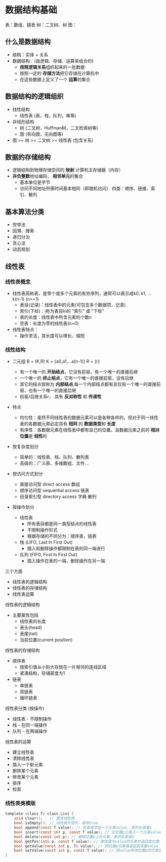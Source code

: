 # 数据结构基础
表：数组、链表
树：二叉树、树
图：
## 什么是数据结构
* 结构：实体 + 关系
* 数据结构：(由逻辑、存储、运算来组合的)
    * **按照逻辑关系**组织起来的一批数据
    * 按照一定的 **存储方法**把它存储在计算机中
    * 在这些数据上定义了一个 **运算**的集合

## 数据结构的逻辑组织
* 线性结构
    - 线性表 (表，栈，队列，串等)
* 非线形结构
    - 树 (二叉树，Huffman树，二叉检索树等)
    - 图 (有向图，无向图等)
* 图 >= 树 >= 二叉树 >= 线性表 (包含关系)

## 数据的存储结构
* 逻辑结构到物理存储空间的 **映射**
计算机主存储器（内存）
* **非负整数**地址编码， **相邻单元**的集合
    * 基本单位是字节
    * 访问不同地址所需时间基本相同（即随机访问）
四类：顺序、链接、索引、散列

## 基本算法分类
* 穷举法
* 回溯、搜索
* 递归分治
* 贪心法
* 动态规划

## 线性表
### 线性表概念
* 线性表简称表，是零个或多个元素的有穷序列，通常可以表示成k0, k1, ... k(n-1) (n>=1)
    * 表目(记录)：线性表中的元素(可包含多个数据项，记录)
    * 索引(下标)：i称为表目ki的 "索引" 或 "下标"
    * 表的长度：线性表中所含元素的个数n
    * 空表：长度为零的线性表(n=0)
* 线性表特点：
    * 操作灵活，其长度可以增长、缩短

### 线性结构
- 二元组 B = (K,R) K = {a0,a1,...a(n-1)} R = {r}
    - 有一个唯一的 **开始结点**，它没有前驱，有一个唯一的直接后继
    - 一个唯一的 **终止结点**，它有一个唯一的直接前驱，没有后继
    - 其它的结点皆称为 **内部结点**,每一个内部结点都有且仅有一个唯一的直接前驱，也有一个唯一的直接后继
    - 前驱/后继关系r， 具有 **反对称性** 和 **传递性**
- 特点
    - 均匀性：虽然不同线性表的数据元素可以是各种各样的，但对于同一线性表的各数据元素必定具有 **相同** 的 **数据类型**和 **长度**
    - 有序性：各数据元素在线性表中都有自己的位置，且数据元素之前的 **相对位置**是 **线性**的

- 按复杂度划分
     - 简单的：线性表、栈、队列、散列表
     - 高级的：广义表、多维数组、文件...
- 按访问方式划分
     - 直接访问型 direct access  数组
     - 顺序访问型 sequential access 链表
     - 目录索引型 directory access 字典 散列
- 按操作划分
    - 线性表
        - 所有表目都是同一类型结点的线性表
        - 不限制操作形式
        - 根据存储的不同分为：顺序表，链表
    - 栈 (LIFO, Last In First Out)
        - 插入和删除操作都限制在表的同一端进行
    - 队列 (FIFO, First In First Out)
        - 插入操作在表的一端，删除操作在另一端

三个方面
 - 线性表的逻辑结构
 - 线性表的存储结构
 - 线性表运算

线性表的逻辑结构
 - 主要属性包括
    - 线性表的长度
    - 表头(head)
    - 表尾(tail)
    - 当前位置(current position)

线性表的存储结构
 - 顺序表
    - 按索引值从小到大存放在一片相邻的连线区域
    - 紧凑结构，存储密度为1
 - 链表
    - 单链表
    - 双链表
    - 循环链表

线性表分类 (按操作)
 * 线性表  - 不限制操作
 * 栈     - 在同一端操作
 * 队列   - 在两端操作

线性表的运算
 - 建立线性表
 - 清除线性表
 - 插入一个新元素
 - 删除某个元素
 - 修改某个元素
 - 排序
 - 检索

### 线性表类模版
```c
template <class T> class List {
    void clear();   // 置空线性表
    bool isEmpty(); // 线性表为空时，返回true
    bool append(const T value); // 在表尾添加一个元素value, 表的长度增1
    bool insert(const int p, const T value); // 在位置p上插入一个元素value,表的长度增1
    bool delete(const int p); // 删除位置p上的元素，表的长度减1
    bool getPos(int& p, const T value); // 查找值为value的元素并返回其位置
    bool getValue(const int p, T& value); // 把位置p元素值返回到变量value
    bool setValue(const int p, const T value); // 用value修改位置p的元素值
}
```
